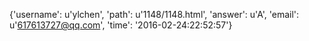 {'username': u'ylchen', 'path': u'1148/1148.html', 'answer': u'A', 'email': u'617613727@qq.com', 'time': '2016-02-24:22:52:57'}
